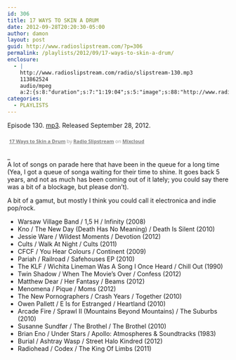 ```yaml
---
id: 306
title: 17 WAYS TO SKIN A DRUM
date: 2012-09-28T20:20:30-05:00
author: damon
layout: post
guid: http://www.radioslipstream.com/?p=306
permalink: /playlists/2012/09/17-ways-to-skin-a-drum/
enclosure:
  - |
    http://www.radioslipstream.com/radio/slipstream-130.mp3
    113862524
    audio/mpeg
    a:2:{s:8:"duration";s:7:"1:19:04";s:5:"image";s:88:"http://www.radioslipstream.com/wp/wp-content/plugins/podpress/images/vpreview_center.png";}
categories:
  - PLAYLISTS
---
```

Episode 130. [mp3](/radio/slipstream-130.mp3). Released September 28, 2012.



<div style="clear: both; height: 3px; width: auto;">
</div>

<p style="display: block; font-size: 11px; font-family: 'Open Sans', Helvetica, Arial, sans-serif; margin: 0px; padding: 3px 4px; color: rgb(153, 153, 153); width: auto;">
  <a href="http://www.mixcloud.com/radioslipstream/17-ways-to-skin-a-drum/?utm_source=widget&amp;utm_medium=web&amp;utm_campaign=base_links&amp;utm_term=resource_link" target="_blank" style="color:#808080; font-weight:bold;">17 Ways to Skin a Drum</a><span> by </span><a href="http://www.mixcloud.com/radioslipstream/?utm_source=widget&amp;utm_medium=web&amp;utm_campaign=base_links&amp;utm_term=profile_link" target="_blank" style="color:#808080; font-weight:bold;">Radio Slipstream</a><span> on </span><a href="http://www.mixcloud.com/?utm_source=widget&utm_medium=web&utm_campaign=base_links&utm_term=homepage_link" target="_blank" style="color:#808080; font-weight:bold;"> Mixcloud</a>
</p>

<div style="clear: both; height: 3px; width: auto;">
</div>

_  
A lot of songs on parade here that have been in the queue for a long time (Yea, I got a queue of songa waiting for their time to shine. It goes back 5 years, and not as much has been coming out of it lately; you could say there was a bit of a blockage, but please don’t).</p> 

A bit of a gamut, but mostly I think you could call it electronica and indie pop/rock.  
</em>

  * Warsaw Village Band / 1,5 H / Infinity (2008)
  * Kno / The New Day (Death Has No Meaning) / Death Is Silent (2010)
  * Jessie Ware / Wildest Moments / Devotion (2012)
  * Cults / Walk At Night / Cults (2011)
  * CFCF / You Hear Colours / Continent (2009)
  * Pariah / Railroad / Safehouses EP (2010)
  * The KLF / Wichita Lineman Was A Song I Once Heard / Chill Out (1990)
  * Twin Shadow / When The Movie’s Over / Confess (2012)
  * Matthew Dear / Her Fantasy / Beams (2012)
  * Menomena / Pique / Moms (2012)
  * The New Pornographers / Crash Years / Together (2010)
  * Owen Pallett / E Is for Estranged / Heartland (2010)
  * Arcade Fire / Sprawl II (Mountains Beyond Mountains) / The Suburbs (2010)
  * Susanne Sundfør / The Brothel / The Brothel (2010)
  * Brian Eno / Under Stars / Apollo: Atmospheres & Soundtracks (1983)
  * Burial / Ashtray Wasp / Street Halo Kindred (2012)
  * Radiohead / Codex / The King Of Limbs (2011)